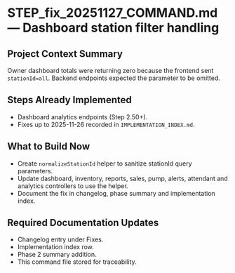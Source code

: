 # STEP_fix_20251127_COMMAND.md — Dashboard station filter handling

## Project Context Summary
Owner dashboard totals were returning zero because the frontend sent `stationId=all`.
Backend endpoints expected the parameter to be omitted.

## Steps Already Implemented
- Dashboard analytics endpoints (Step 2.50+).
- Fixes up to 2025-11-26 recorded in `IMPLEMENTATION_INDEX.md`.

## What to Build Now
- Create `normalizeStationId` helper to sanitize stationId query parameters.
- Update dashboard, inventory, reports, sales, pump, alerts, attendant and analytics controllers to use the helper.
- Document the fix in changelog, phase summary and implementation index.

## Required Documentation Updates
- Changelog entry under Fixes.
- Implementation index row.
- Phase 2 summary addition.
- This command file stored for traceability.
